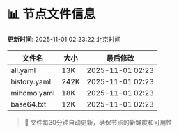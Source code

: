 # 📊 节点文件信息

**更新时间**: 2025-11-01 02:23:22 北京时间

| 文件名 | 大小 | 最后修改 |
|--------|------|----------|
| all.yaml | 13K | 2025-11-01 02:23 |
| history.yaml | 242K | 2025-11-01 02:23 |
| mihomo.yaml | 18K | 2025-11-01 02:23 |
| base64.txt | 12K | 2025-11-01 02:23 |

> 🔄 文件每30分钟自动更新，确保节点的新鲜度和可用性
